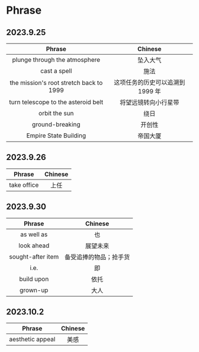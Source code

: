 # Phrase

## 2023.9.25

|Phrase|Chinese|
| :----: | :----: |
|plunge through the atmosphere | 坠入大气|
|cast a spell|施法|
|the mission's root stretch back to 1999|这项任务的历史可以追溯到 1999 年|
|turn telescope to the asteroid belt|将望远镜转向小行星带|
|orbit the sun|绕日|
|ground-breaking|开创性|
|Empire State Building|帝国大厦|


## 2023.9.26
|Phrase|Chinese|
| :----: | :----: |
|take office|上任|


## 2023.9.30
|Phrase|Chinese|
| :---: | :---: |
|as well as| 也|
|look ahead|展望未来|
|sought-after item|备受追捧的物品；抢手货|
|i.e.|即|
|build upon|依托|
|grown-up|大人|

## 2023.10.2
|Phrase|Chinese|
| :---: | :---: |
|aesthetic appeal|美感|